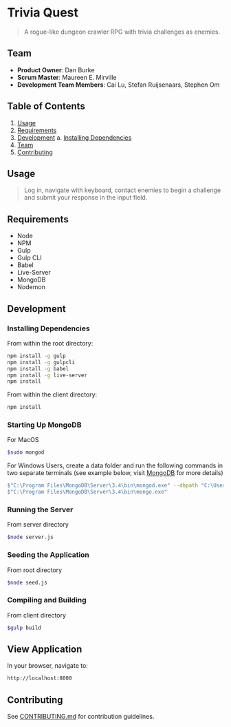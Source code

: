# Trivia Quest

> A rogue-like dungeon crawler RPG with trivia challenges as enemies.

## Team

  - __Product Owner__: Dan Burke
  - __Scrum Master__: Maureen E. Mirville
  - __Development Team Members__: Cai Lu, Stefan Ruijsenaars, Stephen Om

## Table of Contents

1. [Usage](#Usage)
1. [Requirements](#requirements)
1. [Development](#development)
    a. [Installing Dependencies](#installing-dependencies)
1. [Team](#team)
1. [Contributing](#contributing)

## Usage

> Log in, navigate with keyboard, contact enemies to begin a challenge and submit your response in the input field.

## Requirements

- Node
- NPM
- Gulp
- Gulp CLI
- Babel
- Live-Server
- MongoDB
- Nodemon

## Development

### Installing Dependencies

From within the root directory:

```sh
npm install -g gulp
npm install -g gulpcli
npm install -g babel
npm install -g live-server
npm install
```
From within the client directory:

```sh
npm install
```
### Starting Up MongoDB
For MacOS
```sh
$sudo mongod
```
For Windows Users, create a data folder and run the following commands in two separate terminals (see example below, visit [MongoDB](https://www.mongodb.com/) for more details)
```sh
$"C:\Program Files\MongoDB\Server\3.4\bin\mongod.exe" --dbpath "C:\Users\NAME\Documents\data"
$"C:\Program Files\MongoDB\Server\3.4\bin\mongo.exe"
```
### Running the Server
From server directory
```sh
$node server.js
```
### Seeding the Application
From root directory
```sh
$node seed.js
```
### Compiling and Building
From client directory
```sh
$gulp build
```
## View Application
In your browser, navigate to:
```sh
http://localhost:8000
```
## Contributing
See [CONTRIBUTING.md](CONTRIBUTING.md) for contribution guidelines.
